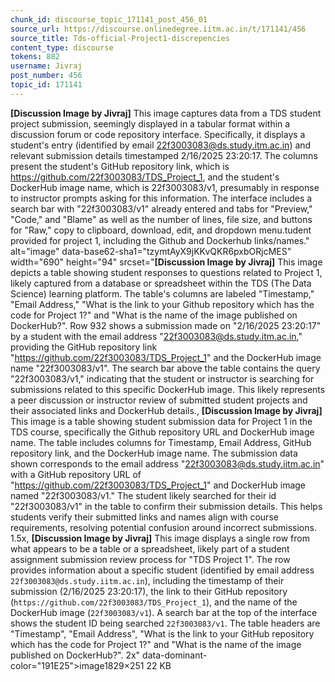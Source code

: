 ```yaml
---
chunk_id: discourse_topic_171141_post_456_01
source_url: https://discourse.onlinedegree.iitm.ac.in/t/171141/456
source_title: Tds-official-Project1-discrepencies
content_type: discourse
tokens: 882
username: Jivraj
post_number: 456
topic_id: 171141
---
```


**[Discussion Image by Jivraj]** This image captures data from a TDS student project submission, seemingly displayed in a tabular format within a discussion forum or code repository interface. Specifically, it displays a student's entry (identified by email 22f3003083@ds.study.itm.ac.in) and relevant submission details timestamped 2/16/2025 23:20:17. The columns present the student's GitHub repository link, which is https://github.com/22f3003083/TDS_Project_1, and the student's DockerHub image name, which is 22f3003083/v1, presumably in response to instructor prompts asking for this information. The interface includes a search bar with "22f3003083/v1" already entered and tabs for "Preview," "Code," and "Blame" as well as the number of lines, file size, and buttons for "Raw," copy to clipboard, download, edit, and dropdown menu.tudent provided for project 1, including the Github and Dockerhub links/names." alt="image" data-base62-sha1="tzymtAyX9jKKvQKR6pxbORjcMES" width="690" height="94" srcset="**[Discussion Image by Jivraj]** This image depicts a table showing student responses to questions related to Project 1, likely captured from a database or spreadsheet within the TDS (The Data Science) learning platform. The table's columns are labeled "Timestamp," "Email Address," "What is the link to your Github repository which has the code for Project 1?" and "What is the name of the image published on DockerHub?". Row 932 shows a submission made on "2/16/2025 23:20:17" by a student with the email address "22f3003083@ds.study.itm.ac.in," providing the GitHub repository link "https://github.com/22f3003083/TDS_Project_1" and the DockerHub image name "22f3003083/v1". The search bar above the table contains the query "22f3003083/v1," indicating that the student or instructor is searching for submissions related to this specific DockerHub image. This likely represents a peer discussion or instructor review of submitted student projects and their associated links and DockerHub details., **[Discussion Image by Jivraj]** This image is a table showing student submission data for Project 1 in the TDS course, specifically the Github repository URL and DockerHub image name. The table includes columns for Timestamp, Email Address, GitHub repository link, and the DockerHub image name. The submission data shown corresponds to the email address "22f3003083@ds.study.iitm.ac.in" with a GitHub repository URL of "https://github.com/22f3003083/TDS_Project_1" and DockerHub image named "22f3003083/v1." The student likely searched for their id "22f3003083/v1" in the table to confirm their submission details. This helps students verify their submitted links and names align with course requirements, resolving potential confusion around incorrect submissions. 1.5x, **[Discussion Image by Jivraj]** This image displays a single row from what appears to be a table or a spreadsheet, likely part of a student assignment submission review process for "TDS Project 1". The row provides information about a specific student (identified by email address `22f3003083@ds.study.iitm.ac.in`), including the timestamp of their submission (2/16/2025 23:20:17), the link to their GitHub repository (`https://github.com/22f3003083/TDS_Project_1`), and the name of the DockerHub image (`22f3003083/v1`). A search bar at the top of the interface shows the student ID being searched `22f3003083/v1`. The table headers are "Timestamp", "Email Address", "What is the link to your GitHub repository which has the code for Project 1?" and "What is the name of the image published on DockerHub?". 2x" data-dominant-color="191E25">image1829×251 22 KB

